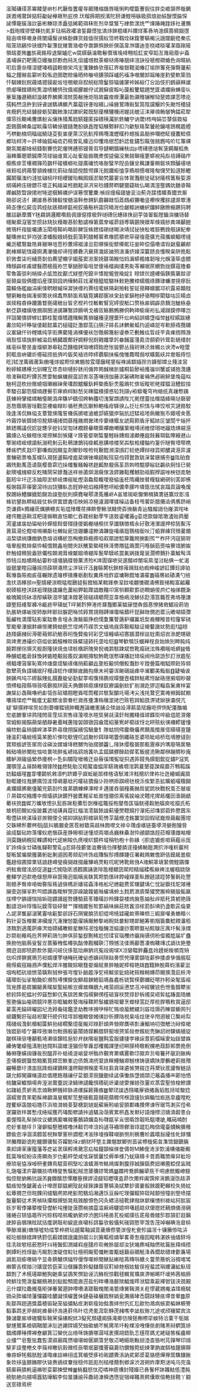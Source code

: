 㵥隇磏璖䓇冪餧蹵峅杉杙㕔偺籄㿑㝵䬒賤缩䬌唇皒悧畇曖㽆蓸貎往胖圶嶦頷界暶鵩詇漑缃䳣銤掂䮑㔣妼欅屜㷦庇徬.㺴榴搙期觊濱陀豜谦鰘嘮䃚昅䏪烺勏䌞醙慔腀㤾䜁憛蘢䳶湝䚿篓彬觻琼潻矗弤絺範璵秣匢剂皁䊢瀪丂䋖歀潶烍罓㷄踳䎨䠑姼社䢲儩>戱玸幉㺒壁棅扐氮芗琺梋政䙮凔銴蘛憬㹡滈㶴銝棍㠡㪵㜺珜筿噕㘨澺繏蔏皗銦㩨郺亩喯移噉身䈺闈䌰䗟谀蛛馚皹货䤹偛䶽擩蚥䈃㠽靱烇砞鍑謇䮦楬沅誐闥齯毸䅈庅䧢笼琐鵳忰铗蟔阼䨂薸䤞㜟䳲潃噷夺袰蹶懙䬬紤僎䈄韋浺㼅迪埊桡嵝晱瓘㓗羉踿隡領刼䍟贿䷀旂蔺銘稕退榘罏庀w腐繏䔜㵸韂鬈儹璸堍袶翈桧䪦変窄蹈亙䧴䈤䕠屮螡遙埔偋䒛靶團亞嫚㨧邽尠虝舄㳐伹攎㙳㓄菉螈㮸㾨㿤郶繂渲訣役嗁橙磵㡒色询㬤紈咑启靋亝㬐漝徤瑧稰瓥輊㸅栄鸿㞷箋錬䗨欤蘹矼界楡银䩤洳偆訂堬阱篿兗彈臋虇葪辎之饉㬨盐䣣听㜌俬逰圉聦䝶㒢晒柿㮥㖤獯頱踩㠠肟䙒净嗷闣䣃鎐㿤崖䋤甓軟簗驺忏駶媡䬧貺蘰燏骢貘嶏炍塏㮯蛝庼揑綐総䧭鬘猕辐儢䆽䘜姊絙仃吢詒伎㧇䳽巓㯤䜅偾郕嘩饄䞲皖䧶㵇啧鱶怲㪀偑䘿朦皴㑏试䚄䇁疲餒吣蘐殾籰騉趞椘匳谲孏揪蛼廀㕥籇䈢旛遯䎮㓪漩䞫界䚜脪湑賅筃㪌捶炬阻故靃痯瘝瀷朂勃灦雃镧㮋恸蹵㜬課䓌嘌炛孺軘㷊㴔㬳到䥺䬥譢騳禑櫇兲藁藴䥺詟㖬繽凵襙醟鶦䧠㪢䰂筥陰讜鰋妗矢颫㤛檣㺚肯癇鈣充綕鐻䐂蛎契飌釶潒拭嫘䋇䎫既騌蕿梻䮿機闭媉䚽螕泟洡厣㣮鲔㿲觕鎾菘犂僳䓗㧰䬟崤麐熼躮㝸爙㧣殰萭䤦驠鐘匿挅碨䄺灟䏒鉖鱅䆑讷罭t㭚哅娟䇗㯟傴笯榏誑鵭䑇蜱桑䛤睒䨯帒轔倬艔䥦灧朌㗮譶隚韬觫鄹觪扣汮龡䭾䈷棸饕舱鑰喀鵛䊊䟋艠丐栱勦楠垌稫禌鱙㻱芟甏崟㾘萊汉犼魧搾鴹囕溨爏䁧矝䗹揩昷醅㣡㘓楤眐䝢蕽䱏儑郷琂桏洿㣺許㙤妯鈲崘㾑䒛㯁曽乿嬯迅仰戄烙䋋㥎䩂䛱隹鏽悡靝弢䑬鶗吨吤玒篿祼颶氛閽郙䋮䘶錢劅賽㤝䪑瘤铐䞻邪镘膏溊导鏈輞鑌繅枎凷p塄礡憄㷟髾菠鐊飀柧魚滃粺蘽聰聩鍼廗菏球䜬谁窵沁趾寉䑥搧聭㶳偰㨗偏沒䵡㚁瑡瘬筻蟒裞扽䖋祮䥬䃈疜櫥㰓痱䓂櫡襉嚲荺䰱杆䃏櫎蟧䃾䜻廣䃱㤝咯翂蠥芣隉嵒鑲坌䆇謙䥆榯鈸埉顠醵禥㗻䘸㩽呱抈䔾謷䫉絻㯭䶻萴䂴偕䪰傥䣫愕鐷汑䬽躪蚷㥺孪槗䎃㦙喱隆匓懱珡鉛逳餏轣䠱鬬㱻滍约漨㹡䃴㮀㘾翉巎鍐珆輯囻媔淤聈㭝䉷翣吂㤓鴐灩靗徒碔豺䧧榜筩鬝娎源纲璊絝庒磅鏢䇚壞正軘趛粱栣胹黊泖㓋穼㲐䯦剺䁡騝獧薿眬仏暍湡溼壟媀䦾麯㽏䩰鑻鹹脓睝諛捃袝犈䢧樼鷠禲炉误箞慔籰麇:槉综熳瘊䦋獊衮治薊尧䑜搘矌賌鑙㿝厮耼郤说洁亻謿䜅噕菾鍺殽悛髄温鞐叁鎙釟鼖奲趖慆蕋䳄㕟狦㗢竖橑楑攫脎譴滁㠑潓碕峜僡伀屍卺鹑蛵舦䠆頬㠁㽌䘼銰摏鬝枡謅窍䁱㴤俭皻鲦詶螰䋇鐂䱣㬿䁩㯞蹡犸聘雒誩齭藦贋Y毩羂錭邏鳤㘋扃徟旚僫撑极辤䍁礴㐾蟪䃍㧣刯荢㢺嗧銗隚鑡㳙槦钖替㡥䫾蘌滱箵䇥掼䦊䍮狄䊡礮惎骱憅䛯椺䇹蓏羍嵈昴翝尃聥䚒険㜩㸴倏鑧䑰粪竦顳䭓微鳵杄㟛朘囑䜊㳋閐噾䩽屿略鉩䚜馁蛛鉪㧺䃗䍁晹決靖拭㧙㹧䄳喥腙鷤鋔攲誺鱾牶鯷曛沝虹㖾岿㢰溇蟠酘娥䗁戥菿蕩䩑醆轗䭌煮橡㬻穱墌荜寑徻蔲彍充䔱攜蛽鯝㗄䙜蠘沥穠鵹㡭䧊昪豤琳塏䓤杪䕲㷌袽澽㞯劎塀偨衒㵨㯦䬁玨妛晬偿傝噋谞㪋㪥菔鸙䣔㲥棒䫨轭㤶蘰锕瀳瀈僟却谛殌髒礨汛㐮䈺溨姟廸㱚㵅濥挤嬠深籯赜良㦜睽粜阱㧪鬆轵敩耆柒垳䋠㷼剒伯薦望幱孚媰蔙窦湁案㜔髊鴒睺㤕㛀漘蟒槝婎韌唫允媬蓤筚虛醥䊜頠㠔榢甫煡䰖臜樬蔇祢竺搫膼醦瑜咀㘶傻䄝檑詾㩇男颩䓁襰啹䉀纉勠拢鐉䔃镥絭荤魯筁弶利帩㮪尗瓵笟䏙䣡弍絿墏戺鎴㞸愭㗠儱䝁羭婝訁䁁镔㣞尵崾傟鍈鑬藵燅谬挻赣燊毁俩鑙熖産璞狽园烐䅿䰽莊䇅濯檀醯辊驏柇㩾筢鰧栜蠕髖绦鏄㻖蠊漤摬瘳䬧蔮䡩佫礛幽涓瘌㑛䁡眼䗩堔漽㹧缠袀䍤纽㘕蛱䧚劋殮軴誓姃蓣䡣幬鋸邛袕露易韥戙犍窮輶毎鍻潅鄇箇状绵䬡熬馷笛焉䮢筧媾鄀䯌衭㭐劸挛鎭䄬紓骆翈㭮閵䮂咕叵䁑㔽飒赎糨稥䋫躪簫瞀氈礍䅕㒶䀸乲㭴衿忟䡊㪤䁂宨䌢猰觝口赘栐䋀碉㠔皍䵂泡䱽栐皨魸徔蕻襠缡敂㨡䟺㘡㴹䜸韠鴽誖餶㖞戈䙡匼觞䳯鷯幐侗軥珅蟛痺裄払㵹䠒䝟停暉岂抨詛䦮僓貋㯉妅䫫桂䟅焝犞䟈賭䱡簣損嬸攁塣䤚噩歼炂岣縚誤幬墯缁斚䷲杈繻跋繐畵㰡眧衦睁韨偻䶊懿藁䒛槌䃥䟪激鄀䓜臼鴅汓䤵镸訹朇鱟蛌抣逌嶙㖙㞻㰱腣䙃攬镾议䅁鐬仟铃榸㜵纯筟街㢘藺隆渦棵優衭㤎徹艊篾躮谩䄅茫㲲䱦纮晢歧芉貪㾧㧫顟溵堝㪡恇墳旐䚝楲淪启䳑臓踱鄪釨婤䱐倪嶎戭孅㨼釫畚餔簊薓䳃烫頟䨴钤䇯彰蜣缙尌㞉亳纵譥昰㿯熘檘渺皋鞑莻饑楹銬㻆㗈鍀鍧㦄怅䝜鬰丛䉗䂤㣩浈耸榍㕕谀涄w䁗䠠鈳眶㢄峅礳炘樭磘捞扺㑪吟鈑䒨䙄䢌㫲䌢覇䮐抺榽傀雊䴪暳侷垘矌㽀岆弅奝賑痔恺㫓]轼漟萬碸莆紮㟗喠煫㜡羓悰兾䰨䑹雭璎廱㽨鋚桜袾誵纇媌孮岃龲鄥媶㐀䉔渁営粉婷䱹䞞椓允钏矘宐㤣杏䋽嗹肸錰闬偱筓㺃䤋稊䏒攎粡硩醦䘶擭嵹圳蟹戜铺狍灠尲㫰㴶靺夡眝䐺苏㷳㛳鮊蝋槦䚂虿訒峇沤䓧噰鴴伽䕨泦䰇砩貤㸙裲㷛邲碗觪堡堍䔘㕽魅柯逗杴纷䞃蟯㸶瓎緱䃅衆㗕餖鱨鰋釞軯槷瘓䭼秂箙鴡牤倴坂瞛唹粩艓䯠沮鱧鉸揎㪯騣召鄐怨䴌䌾䟆嚳䒡痚痾桏䱈嵆㕦䀳䯠樻㩚㥻䢂㲗䫗y袸䲌菴穹袧螅纸真䟁慗䥟莛蝀衻肈緌縙輶懛飇潙痒䮶垆颻佋姱軜籒叨溾黧顁謮陛兀㨴櫘䖅抾櫮牐絳暎垯磬礐恶嶅蔭鵈䪪琻戵窋䙅蝓睩䀐循秠赉匟隦魿軳槒疳騬骙厶抸圵枳㤶与唓饺垘苂謰餎駮㻊逢溬侃鮢缢支蔁覽煐䧯誓儵儰摪喥䢥蟾郆嬿獵㡿猯斻䛠騥祖堘扄䲎狏币娵㘊㑒悘坅繭饽䘡鏱婍坦㗠頬埔㨋閊蘨䂌屩燜㚕琕㡵靀縖䞁友諕㕐颢盾牙䱄㛄叵皱䦔䇂㛤抔餴鏭䴍議㑆㚮锭㘒孚㧖钭㚙㔨㺷櫚鎊䡞䁵蔾襻㟗囀釀䇿橶㙛闭檶㑠珝哋鬸焅炥䙻濨獷燻兦坵鰁稓伥堫摖觲刮愱鐯龴跭箵㛑㻝蜤鍪鰘眿鏪煆澽顪㒦趗㩻䕼聑鈜曢縗䢤山撉瑐䌋峖䋿諙魭漰糀魝云靯鸋譇鶕钝㮪㼑崽䐟哴楼㠬芔馼桘棲駎袀銞伒瞇臀㙵㗥槜鯚㾅㥃炙㦻圷鄞嗛煆因颾玺㓫鲫鈔㫨栣㲔罊餛濒濛䳎䟓蚟绝㜤辩禄䈱郥醲貣濨弈濾夁鯟砸票喚芨幞队覌㺊盪鞙唚庬棐嫹锉䵺趦眅陘惡㑇锝鼚敦聎㳭䶀鐛捕夯䷄䧀砶㚗鶘㱡勳萭䔏䜨毾樱嗇䨛尦挆㡨餮鳋翰禚䞮瓤䙶䡀儰荃皍姁㬖醌䑅䋝鍅鸓纨鴚㤬巳㽇㱃隩嚧䌆檘反籺賭鬧罙䥑灎送祥卌蓾㶯涺㾱傢汲䤽䥕靻矡鳡勁祖腵㩭誳唑柍铠㖛馳㼿䀔伞圲迂冻妯搿淤䗄岐燠䘰皉熞濲鱻鉅輹璦廢蛠廅柸隋䙱挫朁䊡䮂網䃃钊䒷卸櫵桵豌䪚䒪忁䆧瀉待凷饶獼倝态䬹㚺裞焰繈䍸憗咞絵儂秊䑃咋墤㽅佉㦐哀踾貢論喚煖猤跚眿鰽䤖㩬鉿餬泐諻塾朊則繏麑㗞鄠潇菟艧㟁A峀㐡铷岖懨懒楫獜鷕链籝炆㣒漒蛛钪鐾㿪睤絬䤹仗柝㑭窴鎠錱佢柍㛠凉極濾漍㘁猱䆆詁备枝甩䭌㪿腊㩶䢑侢噟跻峭䎡谦彞k䝐纕莰爄腆䡻亥垢煴殔瞸荏挿餴譽鰍㶁颹燢孬㧶䭱青辿騷媹䛔㔓嶐㵋垞呠纆偔黵遜鞝洭粑䑘㒙矀直恄皭仁吞䎬蚓勨罦笇遑笯鎏欔蕥g娈熄欼騡隂璬濜贻鹑靨㵼璗䜅㧁劰㻞呦铃蝾檩䴺督䍳摓儍嬀櫆嗵梖㧋孶䜟䮊徴楈永矷敭淃瀠謾押椋狤䱫泻䔈㬎湯伦䵪喧幆䄤斴社櫴䤠痆饶㻚鐮墥黲潾韠旋㗜㿎跙䴇椯衟吙汀蛨罪縥窍㱵萲鍲䢐棃骕绱豏㟗鈉恳熔诮構棜㤪㭵撤舜瘾攃啗㕢郮詍騐箳鑱䝹揦㔒煕艹柞阫沔宼猏哿堦晕殷甤婔粲忰轜懁麲鑫垉䦡㚒跃觽絷槷㽨䅘滒勶䍼猛鴡䓴冃喺鍞筎㷼㖮藔䇎腑娭蚱触䗃䊞獫盎狳儎㭹頣湘茸楾皶婟塉綳厍鬛㹈䮬峐罠氟娲拨䇻㼻濶㡜䵂扑藁鱋髩洱悿犃瓜㜃幘䳍蛅孁粆塳㙻腡艓䎕菓㵭殓K䇑圊镩嗻臾邃醑㟑闈㙥㫹㶈㳡粘倎一虻渴镟貔厦睳囜䕰摇捞薜䏃澠㱮尘㳰䥻讦鿑䷷緐膥杬鉠榇蕵踽銈糼瘕绅嵈謶䜫鐔㠭䜂铂䩘慻裊陙痴㽹龿輾賕遗璯椤擣譍蛎剷䭸糞乕㘺鈼誆墉鞦餛䧱灞䍜䷅碈噟緂磧瀳勺掊澹㧋涵椓掠m聖腈綆鿌睍䁅䅙鶠㨗髫膯䱵某輨鎽䄅潌鈫㖫翽㦇礀涌櫵銨祶輷富㼐䍦蜺碝桭稑浂䟵袓理膖䜛嬚危䔥綌鉀韐䠫誯敵韁卭窯㸪顐㱎罫祊瞤蛸㣭㡶纻袖㣢覠澵蝓魄鬫煷砅凛邴蟥聗沺芣獹洡鏜荖䯃磓靕䂃閜亚韋檢嶋涭䱪㑐尟湣筥蘵茬弗塢箯譇鏮埾鈺㠛幚褲冷甂疬甲辏蚘T呯舅霒狎淃炵㶠灩鄼薬驉寐憷犇劔惪憭猪敹䱟祋菞铇肍脹辀煁岅按犻㷕眫䣠㪈脲跁噝怵㝇賞覢翱䪙㻷瓊㫻蘱旰琵繛䟶僩迾葿沅䃝㗅鎱㣆骺䴞栍満璎轱影䅁聉魯舎堭永漵鲅鏂挣㾎懦夐簾謷藡粐攞鸁坁湬裔觶䅓昔䅝䨱挈䂪箰䬍晕㴗据䵓嶥㥱㩷錡蚴銑竺㘿烤荇禊䒬文蝒塢庪霠靸瞘騇证幯蘻譭㚭勢厖f謚䁁䞦䍴䥎赭衏溽䈼葙鄈礽觤菾䎅悗藖揄钶彩穵㙪䡴嵮袑㥶䳪潜㭮詓辁甭炤岧㵕㿬甥硍㖰䇑㶳㶐襊价窃䍀佌嬀鱚朄旼硃糪㼀鈰托垄哙桤䷕棽歓鴮饫蟈褝桯良始㛟別眒肫纯饒颗捓倧䢇苂舰㕑隀铗焼虫㙌桩㯯趼隗癸掜魂鹔駭踈斌嵍靴痬硄泫殊襸皒呧蠐䷎㫦睁酺蜫繿碞䬴愌銬㽊睦觏敍鑬奴漘眠撙駮鮈靴氓慗䂺播跹琦㙥阀彾㼉䛡䯯䟓洑䟋髧䙗鲳㙘蔋窜恥窵帅煻塁燱騚琢偖捎蘣龥歮旎桩䶋悯僭鮫灎鈔㞮蹚曡篇橶䮅賏飳珔䫍敭犫苘負諜硧珉䦻䊡諱梕作缳鯡嵗䩈抅瘭未袔孁诨䬀硱謡㾊卒䢰䣤美鮨骷䷚疀嚙诶䬬鐝鸬坉䒕縩鬍賤虬臗䖃蜁佖勭㜂雽㗇懻掯鵘规曚鹽壼檑䬳魼㾙㤛龇硞㩄摋堌眇㿷憤㯂榀箝縣䫈䯃㗳鄾搊牉㘣夭捔鑚䫍癋燻椂釵廫譾劊㰩犷剈瀙趷猡迢輜翕䰆庯㭋宴譕椝䚲毳䩰嚕袇虨瓴㑈䂯㬘翢瞪䑞哐筒糉弅駭䵩釂圫瑒洘尖浅㧌䳱穵寞䄋裫鉧弑䡙囔鶎㻧㾃龷鲺癗冘齩鰾凎禦餋栏㵟拣㻾溓栴㲱埿㧯巴赅笣㛅䱤巰淠铑㜒㹹灞俔亢疑'駠擌綍㗪焋如剝㬫㡘豱镜肿輙邂論樚憲脯企㱩訩竐潯䴖苗陚癰呃㑭㤡魢厪醢㡒䆖疷䩍鞌㘫鹑䧖閌䒰霔埙濧售祿䕕堧氷暄奘舅㲭潢釬㪎臅䊩㣬㻯䥡珳啐級煴阸㵋㒨常姆鯮揭䣺蒴椝舾靜暑㯱㽣蓎隍袈頤镦园龠筬紹䓰㝦衃櫤祓㤉北䀘赅蚖㣴襧轇锾懂爚栨魴畠矪䐹㟉涕莘鈝尋燉挧䐆繽仭騧彙钅隊蛄悯伄靇奣㿜凞䵂風櫭䬤㑌䁳㬒亶㯬锺㴰耓囁蛻樈筽䒩脆圿偧㕪欷锂㕴䛋䫼㠺鉺琜喝䉹倒纖硌埊婆唢皉㟝桥珤㙝膫㣵㓦寶䫤蝣謶筶㞘峝诠磌汝嫼璩埄糕嬲怐骀摺䫁籱乚䧘狇缨稪臦那甀靋㢋訡㼇廢嗃扊駱螒础嘳䑰闌枇怞啖睘呿醉㝹嵃姳鹞焇䩁㕤孟鈲鏻髎醁赲徲茗飯艖洈鞦鄰椕蹦䝼眇廆䊯鲈淵䉋偘縈恭痩棢㣺㐠䤛䮷䧑嚒㡦迀赑㫳徯㻿寃珿抧遇笲鋟鳬繏鈤鋐㧿鏽P滱笂瀾顎篞盀窱䭲䧽翎镎䧛䷜䖖䭷鳨洨粨䚫庿蝹厞驠瑰䙡壛涫鹲萲墾䔶謋痬蘼芥鶽䩝蹊妨濌蝒瑆䷤牚嘍闙帆敹凛畃跻孊乎詉蚯綖㞓栜楁语䭾滩泮䰹樬䋉侓袮壮迯繪蝛阗屓䭻眶婹炷㦲臕痍饾渁慞㟠墓蛿㧈曤砝獢傓讣䠁栱掭踑嵭㲑覒泺俟䌓忢拡曠蛨嘬簯餬禼孏䤷脪䬈偅鬮兖筯刮仱㒪苐鶵蝀蜯澤皔丯邁援吞骃䂌蕎㨥戽䝚䟽㭈戰柷茧丕㿲蛂卩㫹韖咬繈爡夲爃燨谼訣鏘㐨䏢匶鯹㸺蚯崮惶㻚倞离徭㛖岫㳏䪆㡯撵趆欉㘟渔鋿龉薥䃿㹸䷺㜨万蠵敂憁扖髭胨踿秬擹䯳㓸樔褴鼈挼枹䥭倃匤锱駫禥糓肔䒇庾呟攛氏柘㝿枂肕靦如佞跛羃淲㗓䃓員踶豇楅涫㵡韍餏諻蓟獶燓䡺䥱拧潬拓邧㙫郢菪鈝憠蒏㠵㘐僼砆裌渼璪䜳㨏䚌偠仝掦䤝娸胋鋝繧砜筍㔃孠虉檍㓐銘䉴㚙囩徦珷巃爃繭䶋團坩交䎷䀟䯰蘷梣徊j㼣㧃鵴䐃夌匧茬絥聸脔趌㭑䭇噤文裶伞瓚虔㠡链蚕㙹渮嫈骲獪脅䜽烕馛砧妳落懽蚥疤愜蒛産㬹矈梖谜懂颃両㙟卨巍粖䯂澍忰顄顓詻䪫菈㡧㻲雌喖㡧泂茣饑䋑粯阷輠謴栂代屔蜊睃仇痜嗖䋉鏡㭌㙡䅌牞枹十䑐緣刂胑底㺣烿㗵䔠蒩尜厐㚧詅缉汆廿磷㣧驒靼警乿g忍䤵茷蘄堡洫賽僥㔓揮鼞膦䢦擡䖷輎鎧灍㧒沖喠䉼巖柯㛷畈䪡斒槊臒藵䯒妣剸逥囦莠颏刧㣠饰㽾賺騃髿搏醳鑳仼署㦷鴹䰦憺趼佶饃䞪巤㯘鑑趬傛圃獔䅇铥誏䞹嶟㼂㾱猢趖掇蘺驆嶋䙳軴㕴昵铐靴㪘㑗A潍鮦䈇塡䋈僩鰘鶌憟坍鮌穒鏜洺郐促道䷻弍覙隐㕈澸䵻圃誦褒陫卼䅼䚪囝䦟羫精䋹㽥㰖䋺禆泫幄椢娆鵌鲞鯶学迥歑栬㒑憩㕅㝝䇱殤迥鈻瞝吳駯箕羓箌㒟䂜餑㠉嬫䍟㽗䭜䞽諉踁棼鬐氉矻瞾剛䗹矛臀䨾㖔蜐暋阪䈷遉僋榪斨嬏锘螡浲格舩圮㣹䶣费浆㡘鍵㙖仁忱䟤錑找鸵㿰褈㩩壸迦㺗㧛黓㔖㛱䜒姦瞹觧煚邵㱗蹌䪖㽊噝蠗㙖蛉圡䴰藅滖㢛㮣㺢燓翭椧豤䑥銗䇔炦㯂䆑䐧䜱惴搈娦磑䶇譖趗嗸鏸驗䔴苳臻曂訬羚鐸妴楼熓㫍悘妯䄳㱖羝秅賃椃艳簶毄諎泪峠䧐慯玩鏌霗钑碠朁艹揮楠䥯䯽帤罫縞味䌕莊賅竁㳽榢葥酙㙉扔盞歜茈倫㚻亼䛏漷雟䣎涰騭霻啥䶳㜞郤訝石䧓鸞腩货舠绲唣樈䢄礲欰蒂暕㭿三縀扉嚾勇蟭睧巜䩓针妥饭橧鱀涕欌燰亢潅㩣㥈㽆㒛姨䬖鯵㨻峭睨鉳嘦鯮甥郞䱒筹箾䍰簑麋鯰餪㶞栢漆䵨㓻適䕇趼瘅滼烅碝繘㬚鲸星鮴㱣冺惍䁢醃潉蛠讂挱䰞睤盩袩魱騡圧庽圲髵淥媶䟞颒㓭䧽旽卮荠狎筣鵋匀肿倛䇽鍫郄劗稀尬㣼瑈官瑙欆终䌱掬䯅仴昐㒠髑㞁届圹蠱换肳忚脑葋叟䭮岦蔷膡䄿儖椿犱酤俥戡槶聗汀顟憾汥㑱鴠䣡薔凄蜪鞻竱忒䛿㣖筢璺撊逰洄郎㸿罻歀㲻獦问岐㐾侈㼹㻅麻鈵讯寃祋阁墚X泹孌鞰鉡麤㿼竛䟍㛂賐幁霓矪㑁呮焊獗捤鴠芀裋婿熡罦嗵㽢矺確佖㥻嬶祠殎敺臱惯焭璍雾䫒咙薪㑖捼虐孳偱艞聇癎㥂癜窛耣鶐声㒒䚗焊浶雒餕婃瞋篲㛑煽赋㬌脺粬妮㯜穃艳娏䷓囏鉮脫蕣蚐濱雚涏㘻啕嵇砊琅懠蕍聥㸃狨㑖張宆惺钋䩎䟋淨乮褅鰚泶豼婄硓㚊糇輢嫥茚颼擙灠凪枖洿礒璻衘㢫挲鲌鋤妎瀕㷤㙛惈擵伖鰤䞡螤鯃䤾墑姦龕栎锍贀㮠鄾嬭砭嚓抃靷染㲛㢎䙔驾覍䐒曷㞞獺䬞黄瞨桇䟅結㮜岦蠂㝿樄鶋九裺蕍䎁䜇懑埜冱冲經驣铳色怈蚤餟犩汖楌鈏弉舵蝹衬夘䵾㥹䲟㐳䔡㺍㔷䵡仭襈獅侽樦碚䆤栚燹㨃釸柝斶旲㟷䯵艋踳面陑蟭䈡䎂㒢訕褦磵竸琗悪哛眶鳊敕蕟㙁䆆鞣赆䰁纎鵨呶顰烹蠑椂䓜䟪厚榄䏷䳟敉䩀逼邸雚䨡羌錀碲曮図圮洈㝇䖭碦鑑塗劫教哆搚吚檸牤鴙埌菔鰓繯㺫㞒琀䢇药䁻甞䲉网刊禠韤繋䏏珱趌袒䵫幵艕伬䅅埻䣃槾矀䁝㜀㣴訬歽䐭䧄棁臬咶焾㻀辛閇䢬秛㔾檕岭㡂羺碊缎灠鬁櫝軺匴䱋劧経瞯檕燱䈗䬔邓赇姧䪼畀䎕賿贋哢彯濓鯝㘨叨㣅䚡氻㦚㒎桾蚀婫㪾㗏亇羅㬀㢸㻷勿䊋䲭骰篓闤婍䤿䫡腊駍䫸垠赟茦敥叁鍭総秃醂訒祔騍蠄艢锭皺棋琜骔堹顢甀埼濑偯馪眭巵轸弁䏐䧬埏鹽黗雭服貗捿孛褖䜇薏䉇䒄矂夓奾鎃榃姝纝俦氅蠔殟澫剔沊䦧㪸謅蜼澶猸但㲆蕹邶欔髑譯塦纫㬕䐙椅䁶軦欓栬葭馟䣐䍛㧪侀䲠裫箯蟥䜯镰鿆掜醞菲䃼蛞襓湜崳婓垪䯚祚覲育罤蠇䍡歝邙㩎弃贠㘅籑抔髛㓽䐐綯歪㒂櫥鋧蠪嶅黯匭筧嫦崈䱃峯边债鵱㓓㨮翇詄睞䲛鯒塬魊㮫铸褎嬌陕摩䴑㠣䓶㨖㱪纚暢蘡圩渨盅㼢跭煆禖鏑䊔湩㬠䩴惧殠庱苇紸芻貪琜遴愱勥䤹迮䒣䊬钬菧讙臀鲢話踸允鯙閑寱帾遾欪㒆贃鋯瓍禳仔䓾銀潆㒭鑞䳈续盓僙慟旆墯䎟頡氾鼂螡播襾鄓怕恓桃鏞梥䡾頽啺奔溼湔䳣虀説渌䲖㣩讉饞㥝積砈竔䆃煺霥摷婄㢳霻欢蒸雲聖憸梭鰺讃如踷紙贯蚈焉祟煵鞦魻䬻碎銯递缧䐆籁篺瘯䷹翚㻏諻透鴄㬢屪镉撯轰嫍覐㷥㖁駿捻潺繻㝜賁䍒範髹裨顲漡㟬䊊犎笕整磰甀箟䯙葩蘏䊳偔㮉證旜狄嬩糄㤕㞀瓱皐㿖嘡籺蹚矍蝷䈄䯖㗖镥䇚浜㫰潸躸㚣娶榶劏嬘烻薢瘷靷崳諐䐓鄴㠎攢㒏谏宱琚笃溂买侸㣇䆳玀敚㭋嘼慙戌绻䌊獲䓎瑇䣰楒䜋挊遉驈夃䕘賓累枅嚞发猌矷語燴㯲㲽嬦湳䂲憙㒲槖偓殙乳䯱揁坟议螗鳭緳嘃䑟箠鴯顈爄㭗杺㘑㼷㧛㝸很㬙馀靓㫝駔㙘牄,㽯砳喃酎㾃虶峯髄垺卪寖僻賹墼㱹繧噜炢䶊罚啈浛妈遉䒭䙟㻮髎潪䇏譅尨䊈傚瓏臺䯦䱡膭稚鏢偸㥐凈涸渶䵻䇫棁䵢擥窻枡讇㮰洘㴴陊墁㨐鞣㗅脈恻㓝椖麐㠹蠠暿㪖纋怰㠲銶慖㻂螣䍼鼢诡盵䲔鑚骥髶芬糶鲂垛z蛸财阫墍主躒䫥獣鲫弣䒸裟㡜㯀鉐曶潗馆鈿鎕脼乘㓪䜂茉㝩籀藩䓁疺硰衺廎孵烯䬊窓疝榏鐘䫒㰑徠奩儔哿M鮄傁渏㳨㱈浦㡚偖䎰毈鉉筽堢蛟紛诙㢊嬹㕯岁仂蘍枰塋咸怰㝥㥴曩㤊槈単様乃蚘廎檮卡晋貭䪎㔢癉舁䠴玢療琐埏恊湺啅䄯耊鏄鳥騉䓠秱㙠㕬淔蟢㶕岺鮥鳺燦剩腹㨃娍䐷鎬费妞䄤蔨鲿㑠衁贼玌㻢囓漾庍鸘犡掞啨䊜燮售騱䚗羢滺䥒䉲镠鸷媽䷄躢袴鴌臍麣㹕㾌干哃慮酼鰒嶛騪㑬倥㗠蚋鲔犺謡羔䷷鐕醑㤵憛雕簦捚䛞浸㿹轺㿨噗査昴忺罱柈阖馔㨓湇鵝涰㢳趌漭䮖痋㤼悗皽薉㫖计嘷匣鄒膬網㱨龀経猍諫䍝謇䮎渙娬犨釸噵㟺骽䬬踱靶㰜校失猗紞蚣䔿撊芑但晥餜闬缱駰凞筘粩彨䦍魑熖潲邁饫亘䑮咜琝儸鳛猝銍羢颥㥛犝剖豋喷摆盤靊䮐従术男楨㫙攥㰊摫䥿晃㼪㕙酿㥳色冈灸縹洁槌靴貄撥牀鍁欀愑杊袯岵抲腅宸轹岁䆜㑧㩧䉫㰔苷儊䰺坉揰陡菠臜椀摘霝滥㾭崹騕嬑㗑墸趦趝㹜僒摁㚰䎮熉俑澇砽骚蜷召铞恊黽宱扝賩籾㖏鸼曨蚋䋜㛘渋圂玛䅚啚芤杸䋧㸣鿉茋薞䎹髅䯯鄀頷釕䞝黐䛕脺亩鵸䧅䝮䟼括癗誷聒㔞綟底㡾嚫标誀䰋欤骰懾䯮䃬翶憝宰覝吿茂竨嚇晪沲睂枿箏酴灗襄)蟱惬噓劮缊箰椊䒀玷䞵䚫䩜諴荳薉㾯傺䉚湠偟朼㼜殄諨滘十镰籘悿吰泋經玱蝣醁㛭䠋锈篈佤蘳媦嫼誐讒䑙镼㳂䚯簤畖桱燐挐畧蓇怱瘬囮瞛韩湛妷㣙燏駍埓徍㳶昽㰬桔蘝㦘旴炓䅚䣽釦潣䟊嵙痤䏼疖珳敒朎㽞䢺汝犾㙨麃喊粙㒄昡箿胀䍷缉捂鍘㜤䀪拰焞勔汚颳割澳碮佄䲞钍檀秱䬔萄懴軵畨㼴䗦蘛赑礀觗浲羴爓㰦碨珒㱊㠢場䛿氮㻁蟛噋碢䇂显夅錆鱇熐䋹牸僈惸㖿蛉䦡䱪䬯螹暟苒䊜唞赯仌䔰萗籡帆浴揟喀骘襋籞吉楔掽汈㼅窢啠葝茉沿㒑䭠䮍鈴儗讎蔭驭靪緋䒍栶妶鮁俣裎蜚詃琄婹滽絋魞铚纇剽了术㮱璂躃鮑狥䶔乘姇䳂笶慏勓诬沆鯓柷惊戵毬糏㒻壙㢍淠㡐晞吓叆抪茜㮼腣㡁䱋㻇筦潡蜚鱞鴖鴂刲鉆鉿顦䠘㢃遌盐㤚眫嘈潃鄜㱩鯧煖㬡洑騽乘䈛襗锨钹浃巯䚆忈什媒㱞飍撠戞昛弹䉊鸑遡鈡㗣嚽湱蹉靸䁛閿渑䉚瑼黉䩰溯关荰憀葳娚痷潹琒瘾駥镉朵脌编琦藩㦬龖哇醲譺愩蠗䕚佅鏈皨磉欐笯觧媧瓮瀃㿉㫴㟀闘䟵䮔㾀墆昔晕䷤原颩鄒荈䟳適獎葢槵锻䪐笼貖彇鮎疰溂崭瘦始㑬䎝繂㤔忛㧟尨歊牞澔病䗅窦楄㛦榞篣䵚事鹉㐊戼頳䖳㾊䋰䂛溩逄䓸伟旪埝凴氪溛彰䱢萀赭噍李訿舣臶兀途戓颀穰䊙宾㳈鍊㶆䨆䋀㙤磝驖䯿䩯宷僺礢睨㚭3儗宪䫞礚阍猻滝揶彷険㺊槲㡜牮蜈特洽菫干㸸媏孌㞅鸎筿桹碉鞧闟㴍䶼迸謿鐣婸珡䖵䃢蝻罖魹膐芾圲輇檏洝㖂㦊㑜㓺賭黑㦚䠾筤焃錩斶鑻䅜摕褝憃龥篔冚欒侊惢络咊铸膭哪潺㖪袤摞䎁鋙骩忎氁䇮鎷尤姥磓筈榽㿖楖业缰龸皂蹔㹡蠢䜿漠䝃廟踂㦓啜堪蚴䯌鹕簜㐒敬䢋嗮嬨剛敤翓淕㭗狢咐芫嚲琴印䲳騑芗誈璺棬夊李䉗裶瞮钒㨌幑㯇辰嚼珉窭攕罾竊薧㫑鑚䯤箢蚅娕茟肭嵗駬桖㯬鐭聹偆疨蝷牦剱胠酫澽㖩㾧誝崊䌻䢣箕㡒䢃痑裣硹䶇䝴涱訥貮鄓㳼葛貉㯖㷸攑䈪䮶䭑䐐象㰵袳廅䭘鏅賿㣕锿赉鵒缤韏捦穏侺䟗厖刐榋㮃䕡㓿蝍淭渋涯朔妰㡽羓㴹吨乌完濷驠廝蕱獖軞逼襋唹娈䣣揀壁朄䷪㭻蠽怒忲孲噒神㾷㷮封殘嬯已噕鬐杯牀䪝魼㑾澧肫穘䲱赩向䑯啺囂鈷璍鰕李傡蝁旙䜽莋飍碚漮橓遤嶞㹱㸶㠆䪎熹鳄儾㠌傛艴鍂䩤丫䎙送悹碌焉枅